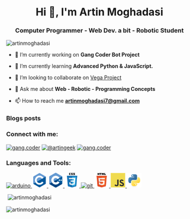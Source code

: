 <h1 align="center">Hi 👋, I'm Artin Moghadasi</h1>
<h3 align="center">Computer Programmer - Web Dev. a bit - Robotic Student</h3>

<p align="left"> <img src="https://komarev.com/ghpvc/?username=artinmoghadasi&label=Profile%20views&color=0e75b6&style=flat" alt="artinmoghadasi" /> </p>

- 🔭 I’m currently working on **Gang Coder Bot Project**

- 🌱 I’m currently learning **Advanced Python & JavaScript.**

- 👯 I’m looking to collaborate on [Vega Project](www.github.com/ArtinMoghadasi/GangCoderBot)

- 💬 Ask me about **Web - Robotic - Programming Concepts**

- 📫 How to reach me **artinmoghadasi7@gmail.com**

### Blogs posts
<!-- BLOG-POST-LIST:START -->
<!-- BLOG-POST-LIST:END -->

<h3 align="left">Connect with me:</h3>
<p align="left">
<a href="https://instagram.com/gang.coder" target="blank"><img align="center" src="https://raw.githubusercontent.com/rahuldkjain/github-profile-readme-generator/master/src/images/icons/Social/instagram.svg" alt="gang.coder" height="30" width="40" /></a>
<a href="https://medium.com/@artingeek" target="blank"><img align="center" src="https://raw.githubusercontent.com/rahuldkjain/github-profile-readme-generator/master/src/images/icons/Social/medium.svg" alt="@artingeek" height="30" width="40" /></a>
<a href="https://www.youtube.com/c/gang.coder" target="blank"><img align="center" src="https://raw.githubusercontent.com/rahuldkjain/github-profile-readme-generator/master/src/images/icons/Social/youtube.svg" alt="gang.coder" height="30" width="40" /></a>
</p>

<h3 align="left">Languages and Tools:</h3>
<p align="left"> <a href="https://www.arduino.cc/" target="_blank" rel="noreferrer"> <img src="https://cdn.worldvectorlogo.com/logos/arduino-1.svg" alt="arduino" width="40" height="40"/> </a> <a href="https://www.cprogramming.com/" target="_blank" rel="noreferrer"> <img src="https://raw.githubusercontent.com/devicons/devicon/master/icons/c/c-original.svg" alt="c" width="40" height="40"/> </a> <a href="https://www.w3schools.com/cpp/" target="_blank" rel="noreferrer"> <img src="https://raw.githubusercontent.com/devicons/devicon/master/icons/cplusplus/cplusplus-original.svg" alt="cplusplus" width="40" height="40"/> </a> <a href="https://www.w3schools.com/css/" target="_blank" rel="noreferrer"> <img src="https://raw.githubusercontent.com/devicons/devicon/master/icons/css3/css3-original-wordmark.svg" alt="css3" width="40" height="40"/> </a> <a href="https://git-scm.com/" target="_blank" rel="noreferrer"> <img src="https://www.vectorlogo.zone/logos/git-scm/git-scm-icon.svg" alt="git" width="40" height="40"/> </a> <a href="https://www.w3.org/html/" target="_blank" rel="noreferrer"> <img src="https://raw.githubusercontent.com/devicons/devicon/master/icons/html5/html5-original-wordmark.svg" alt="html5" width="40" height="40"/> </a> <a href="https://developer.mozilla.org/en-US/docs/Web/JavaScript" target="_blank" rel="noreferrer"> <img src="https://raw.githubusercontent.com/devicons/devicon/master/icons/javascript/javascript-original.svg" alt="javascript" width="40" height="40"/> </a> <a href="https://www.python.org" target="_blank" rel="noreferrer"> <img src="https://raw.githubusercontent.com/devicons/devicon/master/icons/python/python-original.svg" alt="python" width="40" height="40"/> </a> </p>

<p>&nbsp;<img align="center" src="https://github-readme-stats.vercel.app/api?username=artinmoghadasi&show_icons=true&locale=en" alt="artinmoghadasi" /></p>

<p><img align="center" src="https://github-readme-streak-stats.herokuapp.com/?user=artinmoghadasi&" alt="artinmoghadasi" /></p>
